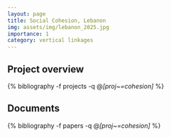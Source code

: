```yaml
---
layout: page
title: Social Cohesion, Lebanon
img: assets/img/lebanon_2025.jpg
importance: 1
category: vertical linkages
---
```


## Project overview

<div class="publications">

  {% bibliography -f projects -q @*[proj~=cohesion]* %}

</div>

## Documents

<div class="publications">

  {% bibliography -f papers -q @*[proj~=cohesion]* %}

</div>



